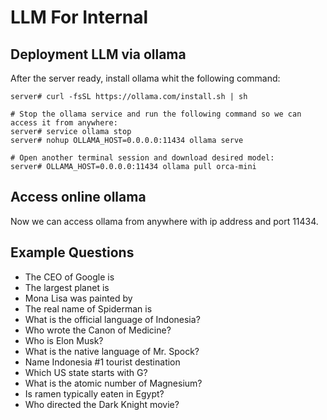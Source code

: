 # LLM For Internal

## Deployment LLM via ollama

After the server ready, install ollama whit the following command:

```shell
server# curl -fsSL https://ollama.com/install.sh | sh

# Stop the ollama service and run the following command so we can access it from anywhere:
server# service ollama stop
server# nohup OLLAMA_HOST=0.0.0.0:11434 ollama serve

# Open another terminal session and download desired model:
server# OLLAMA_HOST=0.0.0.0:11434 ollama pull orca-mini
```

## Access online ollama

Now we can access ollama from anywhere with ip address and port 11434.


## Example Questions

- The CEO of Google is
- The largest planet is
- Mona Lisa was painted by
- The real name of Spiderman is
- What is the official language of Indonesia?
- Who wrote the Canon of Medicine?
- Who is Elon Musk?
- What is the native language of Mr. Spock?
- Name Indonesia #1 tourist destination
- Which US state starts with G?
- What is the atomic number of Magnesium?
- Is ramen typically eaten in Egypt?
- Who directed the Dark Knight movie?

